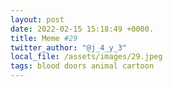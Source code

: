 ```yaml
---
layout: post
date: 2022-02-15 15:18:49 +0000.
title: Meme #29
twitter_author: "@j_4_y_3"
local_file: /assets/images/29.jpeg
tags: blood doors animal cartoon
---
```


